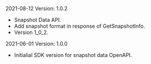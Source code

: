 2021-08-12 Version: 1.0.2
- Snapshot Data API.
- Add snapshot format in response of GetSnapshotInfo.
- Version 1_0_2.

2021-06-01 Version: 1.0.0
- Initialial SDK version for snapshot data OpenAPI.

